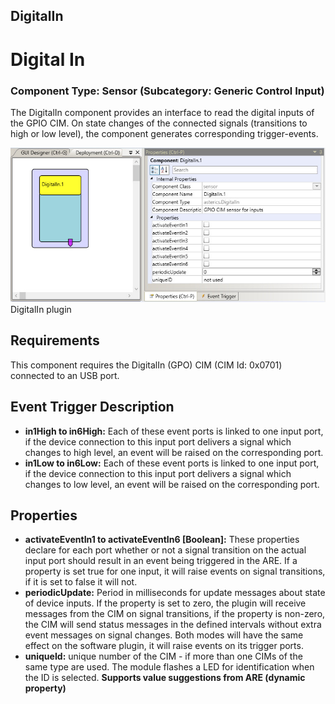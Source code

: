 ##

## DigitalIn

# Digital In

### Component Type: Sensor (Subcategory: Generic Control Input)

The DigitalIn component provides an interface to read the digital inputs of the GPIO CIM. On state changes of the connected signals (transitions to high or low level), the component generates corresponding trigger-events.

![Screenshot: DigitalIn plugin](./img/DigitalIn.jpg "Screenshot: DigitalIn plugin")  
DigitalIn plugin

## Requirements

This component requires the DigitalIn (GPO) CIM (CIM Id: 0x0701) connected to an USB port.

## Event Trigger Description

- **in1High to in6High:** Each of these event ports is linked to one input port, if the device connection to this input port delivers a signal which changes to high level, an event will be raised on the corresponding port.
- **in1Low to in6Low:** Each of these event ports is linked to one input port, if the device connection to this input port delivers a signal which changes to low level, an event will be raised on the corresponding port.

## Properties

- **activateEventIn1 to activateEventIn6 \[Boolean\]:** These properties declare for each port whether or not a signal transition on the actual input port should result in an event being triggered in the ARE. If a property is set true for one input, it will raise events on signal transitions, if it is set to false it will not.
- **periodicUpdate:** Period in milliseconds for update messages about state of device inputs. If the property is set to zero, the plugin will receive messages from the CIM on signal transitions, if the property is non-zero, the CIM will send status messages in the defined intervals without extra event messages on signal changes. Both modes will have the same effect on the software plugin, it will raise events on its trigger ports.
- **uniqueId:** unique number of the CIM - if more than one CIMs of the same type are used. The module flashes a LED for identification when the ID is selected. **Supports value suggestions from ARE (dynamic property)**
